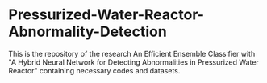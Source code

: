 # Pressurized-Water-Reactor-Abnormality-Detection
This is the repository of the research An Efficient Ensemble Classifier with "A Hybrid Neural Network for Detecting  Abnormalities in Pressurized Water Reactor" containing necessary codes and datasets.
